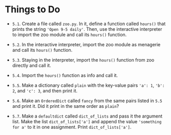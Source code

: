 # Things to Do

- `5.1`. Create a file called `zoo.py`. In it, define a function called `hours()` that prints the string `'Open 9-5 daily'`. Then, use the interactive interpreter to import the zoo module and call its `hours()` function.

- `5.2`. In the interactive interpreter, import the zoo module as menagerie and call its `hours()` function.

- `5.3`. Staying in the interpreter, import the `hours()` function from zoo directly and call it.

- `5.4`. Import the `hours()` function as info and call it.

- `5.5`. Make a dictionary called `plain` with the key-value pairs `'a': 1`, `'b': 2`, and `'c': 3`, and then print it.

- `5.6`. Make an `OrderedDict` called `fancy` from the same pairs listed in `5.5` and print it. Did it print in the same order as `plain`?

- `5.7`. Make a `defaultdict` called `dict_of_lists` and pass it the argument list. Make the list `dict_of_lists['a']` and append the value `'something for a'` to it in one assignment. Print `dict_of_lists['a']`.

